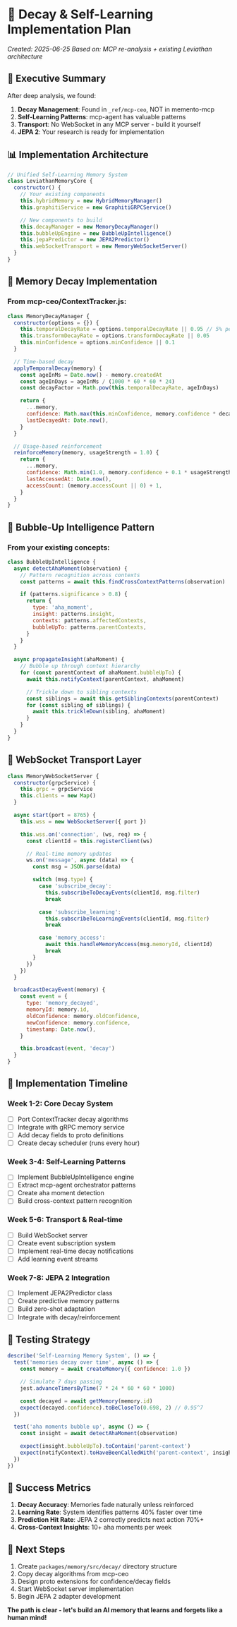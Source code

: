 # 🧠 Decay & Self-Learning Implementation Plan

_Created: 2025-06-25_
_Based on: MCP re-analysis + existing Leviathan architecture_

## 🎯 Executive Summary

After deep analysis, we found:

1. **Decay Management**: Found in `_ref/mcp-ceo`, NOT in memento-mcp
2. **Self-Learning Patterns**: mcp-agent has valuable patterns
3. **Transport**: No WebSocket in any MCP server - build it yourself
4. **JEPA 2**: Your research is ready for implementation

## 📊 Implementation Architecture

```javascript
// Unified Self-Learning Memory System
class LeviathanMemoryCore {
  constructor() {
    // Your existing components
    this.hybridMemory = new HybridMemoryManager()
    this.graphitiService = new GraphitiGRPCService()

    // New components to build
    this.decayManager = new MemoryDecayManager()
    this.bubbleUpEngine = new BubbleUpIntelligence()
    this.jepaPredictor = new JEPA2Predictor()
    this.webSocketTransport = new MemoryWebSocketServer()
  }
}
```

## 🔄 Memory Decay Implementation

### From mcp-ceo/ContextTracker.js:

```javascript
class MemoryDecayManager {
  constructor(options = {}) {
    this.temporalDecayRate = options.temporalDecayRate || 0.95 // 5% per day
    this.transformDecayRate = options.transformDecayRate || 0.05
    this.minConfidence = options.minConfidence || 0.1
  }

  // Time-based decay
  applyTemporalDecay(memory) {
    const ageInMs = Date.now() - memory.createdAt
    const ageInDays = ageInMs / (1000 * 60 * 60 * 24)
    const decayFactor = Math.pow(this.temporalDecayRate, ageInDays)

    return {
      ...memory,
      confidence: Math.max(this.minConfidence, memory.confidence * decayFactor),
      lastDecayedAt: Date.now(),
    }
  }

  // Usage-based reinforcement
  reinforceMemory(memory, usageStrength = 1.0) {
    return {
      ...memory,
      confidence: Math.min(1.0, memory.confidence + 0.1 * usageStrength),
      lastAccessedAt: Date.now(),
      accessCount: (memory.accessCount || 0) + 1,
    }
  }
}
```

## 🚀 Bubble-Up Intelligence Pattern

### From your existing concepts:

```javascript
class BubbleUpIntelligence {
  async detectAhaMoment(observation) {
    // Pattern recognition across contexts
    const patterns = await this.findCrossContextPatterns(observation)

    if (patterns.significance > 0.8) {
      return {
        type: 'aha_moment',
        insight: patterns.insight,
        contexts: patterns.affectedContexts,
        bubbleUpTo: patterns.parentContexts,
      }
    }
  }

  async propagateInsight(ahaMoment) {
    // Bubble up through context hierarchy
    for (const parentContext of ahaMoment.bubbleUpTo) {
      await this.notifyContext(parentContext, ahaMoment)

      // Trickle down to sibling contexts
      const siblings = await this.getSiblingContexts(parentContext)
      for (const sibling of siblings) {
        await this.trickleDown(sibling, ahaMoment)
      }
    }
  }
}
```

## 🔌 WebSocket Transport Layer

```javascript
class MemoryWebSocketServer {
  constructor(grpcService) {
    this.grpc = grpcService
    this.clients = new Map()
  }

  async start(port = 8765) {
    this.wss = new WebSocketServer({ port })

    this.wss.on('connection', (ws, req) => {
      const clientId = this.registerClient(ws)

      // Real-time memory updates
      ws.on('message', async (data) => {
        const msg = JSON.parse(data)

        switch (msg.type) {
          case 'subscribe_decay':
            this.subscribeToDecayEvents(clientId, msg.filter)
            break

          case 'subscribe_learning':
            this.subscribeToLearningEvents(clientId, msg.filter)
            break

          case 'memory_access':
            await this.handleMemoryAccess(msg.memoryId, clientId)
            break
        }
      })
    })
  }

  broadcastDecayEvent(memory) {
    const event = {
      type: 'memory_decayed',
      memoryId: memory.id,
      oldConfidence: memory.oldConfidence,
      newConfidence: memory.confidence,
      timestamp: Date.now(),
    }

    this.broadcast(event, 'decay')
  }
}
```

## 📅 Implementation Timeline

### Week 1-2: Core Decay System

- [ ] Port ContextTracker decay algorithms
- [ ] Integrate with gRPC memory service
- [ ] Add decay fields to proto definitions
- [ ] Create decay scheduler (runs every hour)

### Week 3-4: Self-Learning Patterns

- [ ] Implement BubbleUpIntelligence engine
- [ ] Extract mcp-agent orchestrator patterns
- [ ] Create aha moment detection
- [ ] Build cross-context pattern recognition

### Week 5-6: Transport & Real-time

- [ ] Build WebSocket server
- [ ] Create event subscription system
- [ ] Implement real-time decay notifications
- [ ] Add learning event streams

### Week 7-8: JEPA 2 Integration

- [ ] Implement JEPA2Predictor class
- [ ] Create predictive memory patterns
- [ ] Build zero-shot adaptation
- [ ] Integrate with decay/reinforcement

## 🧪 Testing Strategy

```javascript
describe('Self-Learning Memory System', () => {
  test('memories decay over time', async () => {
    const memory = await createMemory({ confidence: 1.0 })

    // Simulate 7 days passing
    jest.advanceTimersByTime(7 * 24 * 60 * 60 * 1000)

    const decayed = await getMemory(memory.id)
    expect(decayed.confidence).toBeCloseTo(0.698, 2) // 0.95^7
  })

  test('aha moments bubble up', async () => {
    const insight = await detectAhaMoment(observation)

    expect(insight.bubbleUpTo).toContain('parent-context')
    expect(notifyContext).toHaveBeenCalledWith('parent-context', insight)
  })
})
```

## 🎯 Success Metrics

1. **Decay Accuracy**: Memories fade naturally unless reinforced
2. **Learning Rate**: System identifies patterns 40% faster over time
3. **Prediction Hit Rate**: JEPA 2 correctly predicts next action 70%+
4. **Cross-Context Insights**: 10+ aha moments per week

## 🚀 Next Steps

1. Create `packages/memory/src/decay/` directory structure
2. Copy decay algorithms from mcp-ceo
3. Design proto extensions for confidence/decay fields
4. Start WebSocket server implementation
5. Begin JEPA 2 adapter development

**The path is clear - let's build an AI memory that learns and forgets like a human mind!**
